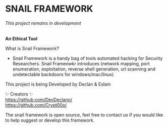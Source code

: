# SNAIL FRAMEWORK
<h6>This project remains in development</h6>

<b>An Ethical Tool</b>

What is Snail Framework?
- Snail Framework is a handy bag of tools automated hacking for Security Researchers. Snail Frameowkr introduces (network mapping, port enumeration, exploitation, reverse shell generation, url scanning and undetectable backdoors for windows/mac/linux)

This project is being Developed by Declan & Eslam 

✨ Creators ✨
<br>
<a href="https://github.com/DevDeclann/">https://github.com/DevDeclann/</a>
<br>
<a href="https://github.com/Crypt00o/">https://github.com/Crypt00o/</a>


The snail framework is open source, feel free to contact us if you would like to help suggest or develop this framework.




